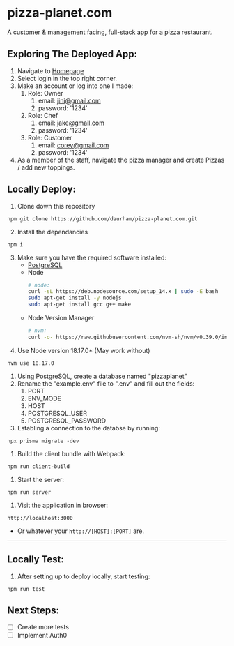 # pizza-planet.com
A customer &amp; management facing, full-stack app for a pizza restaurant.

## Exploring The Deployed App:
1. Navigate to [Homepage](http://54.242.125.160:3000/)
2. Select login in the top right corner.
3. Make an account or log into one I made:
   1. Role: Owner
      1. email: jini@gmail.com
      2. password: '1234'
   2. Role: Chef
      1. email: jake@gmail.com
      2. password: '1234'
   3. Role: Customer
      1. email: corey@gmail.com
      2. password: '1234'
4. As a member of the staff, navigate the pizza manager and create Pizzas / add new toppings.

## Locally Deploy:
1. Clone down this repository
  ```
  npm git clone https://github.com/daurham/pizza-planet.com.git
  ```
2. Install the dependancies
  ```
  npm i
  ```
3. Make sure you have the required software installed:
   - [PostgreSQL](https://www.postgresql.org/download/)
   - Node
      ``` sh
      # node:
      curl -sL https://deb.nodesource.com/setup_14.x | sudo -E bash
      sudo apt-get install -y nodejs
      sudo apt-get install gcc g++ make
      ```
   - Node Version Manager
      ```sh
      # nvm:
      curl -o- https://raw.githubusercontent.com/nvm-sh/nvm/v0.39.0/install.sh | bash 
      ```
4. Use Node version 18.17.0* (May work without)
```
nvm use 18.17.0
```
1. Using PostgreSQL, create a database named "pizzaplanet"
2. Rename the "example.env" file to ".env" and fill out the fields:
   1. PORT
   2. ENV_MODE
   3. HOST
   4. POSTGRESQL_USER
   5. POSTGRESQL_PASSWORD
3. Establing a connection to the databse by running:
```
npx prisma migrate -dev
```
1. Build the client bundle with Webpack:
```
npm run client-build
```
1. Start the server:
```
npm run server
```
1.   Visit the application in browser:
```
http://localhost:3000
```

- Or whatever your `http://[HOST]:[PORT]` are.

---
## Locally Test:
1. After setting up to deploy locally, start testing:
```
npm run test
```


## Next Steps:
- [ ] Create more tests
- [ ] Implement Auth0
